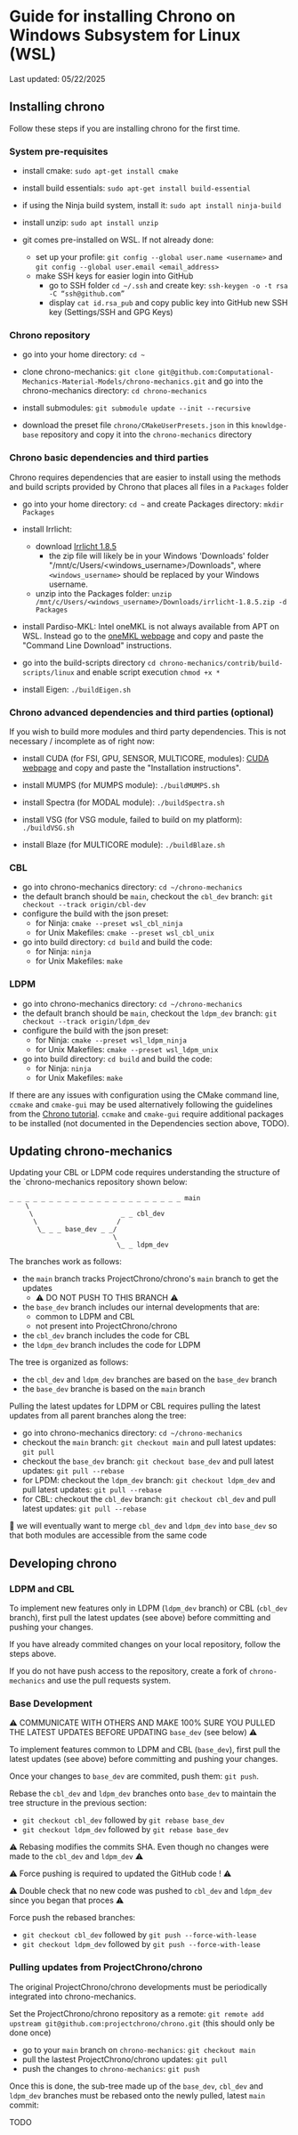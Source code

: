 # Guide for installing Chrono on Windows Subsystem for Linux (WSL)
Last updated: 05/22/2025 

## Installing chrono

Follow these steps if you are installing chrono for the first time.

### System pre-requisites

* install cmake: `sudo apt-get install cmake`

* install build essentials: `sudo apt-get install build-essential`

* if using the Ninja build system, install it: `sudo apt install ninja-build`

* install unzip: `sudo apt install unzip`

* git comes pre-installed on WSL. If not already done:
    * set up your profile: `git config --global user.name <username>` and `git config --global user.email <email_address>`
	* make SSH keys for easier login into GitHub
        * go to SSH folder `cd ~/.ssh` and create key: `ssh-keygen -o -t rsa -C “ssh@github.com”`
        * display `cat id.rsa_pub` and copy public key into GitHub new SSH key (Settings/SSH and GPG Keys)

### Chrono repository

* go into your home directory: `cd ~`

* clone chrono-mechanics: `git clone git@github.com:Computational-Mechanics-Material-Models/chrono-mechanics.git`
and go into the chrono-mechanics directory: `cd chrono-mechanics`

* install submodules: `git submodule update --init --recursive`

* download the preset file `chrono/CMakeUserPresets.json` in this `knowldge-base` repository and copy it into the `chrono-mechanics` directory

### Chrono basic dependencies and third parties

Chrono requires dependencies that are easier to install using 
the methods and build scripts provided by Chrono that places all files in a `Packages` folder

* go into your home directory: `cd ~` and create Packages directory: `mkdir Packages`

* install Irrlicht:
    * download [Irrlicht 1.8.5](http://downloads.sourceforge.net/irrlicht/irrlicht-1.8.5.zip)
        * the zip file will likely be in your Windows 'Downloads' folder "/mnt/c/Users/<windows_username>/Downloads", where `<windows_username>` should be replaced by your Windows username.
    * unzip into the Packages folder: `unzip /mnt/c/Users/<windows_username>/Downloads/irrlicht-1.8.5.zip -d Packages`

* install Pardiso-MKL: Intel oneMKL is not always available from APT on WSL. Instead go to the [oneMKL webpage](https://www.intel.com/content/www/us/en/developer/tools/oneapi/onemkl-download.html?operatingsystem=linux&linux-install=online) and copy and paste the "Command Line Download" instructions.

* go into the build-scripts directory `cd chrono-mechanics/contrib/build-scripts/linux` and enable script execution `chmod +x *`

* install Eigen: `./buildEigen.sh`

### Chrono advanced dependencies and third parties (optional)

If you wish to build more modules and third party dependencies. This is not necessary / incomplete as of right now:

* install CUDA (for FSI, GPU, SENSOR, MULTICORE, modules): [CUDA webpage](https://developer.nvidia.com/cuda-downloads?target_os=Linux&target_arch=x86_64&Distribution=WSL-Ubuntu&target_version=2.0&target_type=deb_local) and copy and paste the "Installation instructions".

* install MUMPS (for MUMPS module): `./buildMUMPS.sh`

* install Spectra (for MODAL module): `./buildSpectra.sh`

* install VSG (for VSG module, failed to build on my platform): `./buildVSG.sh`

* install Blaze (for MULTICORE module): `./buildBlaze.sh`


### CBL

* go into chrono-mechanics directory: `cd ~/chrono-mechanics`
* the default branch should be `main`, checkout the `cbl_dev` branch: `git checkout --track origin/cbl-dev`
* configure the build with the json preset:
    * for Ninja: `cmake --preset wsl_cbl_ninja`
    * for Unix Makefiles: `cmake --preset wsl_cbl_unix`
* go into build directory: `cd build` and build the code:
    * for Ninja: `ninja`
    * for Unix Makefiles: `make`

### LDPM 

* go into chrono-mechanics directory: `cd ~/chrono-mechanics`
* the default branch should be `main`, checkout the `ldpm_dev` branch: `git checkout --track origin/ldpm_dev`
* configure the build with the json preset:
    * for Ninja: `cmake --preset wsl_ldpm_ninja`
    * for Unix Makefiles: `cmake --preset wsl_ldpm_unix`
* go into build directory: `cd build` and build the code:
    * for Ninja: `ninja`
    * for Unix Makefiles: `make`


If there are any issues with configuration using the CMake command line, `ccmake` and `cmake-gui` may be used alternatively
following the guidelines from the [Chrono tutorial](https://api.projectchrono.org/tutorial_install_chrono.html). `ccmake`
and `cmake-gui` require additional packages to be installed (not documented in the Dependencies section above, TODO).


## Updating chrono-mechanics

Updating your CBL or LDPM code requires understanding the structure of the `chrono-mechanics repository shown below:

```
_ _ _ _ _ _ _ _ _ _ _ _ _ _ _ _ _ _ _ _ _ _ main  
    \                    
     \                      _ _ cbl_dev
      \                    /
       \_ _ _ base_dev _ _/
                          \
                           \_ _ ldpm_dev
```

The branches work as follows:
* the `main` branch tracks ProjectChrono/chrono's `main` branch to get the updates
    * :warning: DO NOT PUSH TO THIS BRANCH :warning:
* the `base_dev` branch includes our internal developments that are:
    * common to LDPM and CBL
    * not present into ProjectChrono/chrono
* the `cbl_dev` branch includes the code for CBL 
* the `ldpm_dev` branch includes the code for LDPM

The tree is organized as follows:
* the `cbl_dev` and `ldpm_dev` branches are based on the `base_dev` branch 
* the `base_dev` branche is based on the `main` branch 

Pulling the latest updates for LDPM or CBL requires pulling
the latest updates from all parent branches along the tree:
* go into chrono-mechanics directory: `cd ~/chrono-mechanics`
* checkout the `main` branch: `git checkout main` and pull latest updates: `git pull`
* checkout the `base_dev` branch: `git checkout base_dev` and pull latest updates: `git pull --rebase`
* for LPDM: checkout the `ldpm_dev` branch: `git checkout ldpm_dev` and pull latest updates: `git pull --rebase`
* for CBL: checkout the `cbl_dev` branch: `git checkout cbl_dev` and pull latest updates: `git pull --rebase`

:construction: we will eventually want to merge `cbl_dev` and `ldpm_dev` into `base_dev` so that both modules are accessible from the same code

## Developing chrono

### LDPM and CBL

To implement new features only in LDPM (`ldpm_dev` branch) or CBL (`cbl_dev` branch), first pull the latest updates (see above) before committing and pushing your changes.

If you have already commited changes on your local repository, follow the steps above.

If you do not have push access to the repository, create a fork of `chrono-mechanics` and use the pull requests system.

### Base Development

:warning: COMMUNICATE WITH OTHERS AND MAKE 100% SURE YOU PULLED THE LATEST UPDATES BEFORE UPDATING `base_dev` (see below) :warning:

To implement features common to LDPM and CBL (`base_dev`), first pull the latest updates (see above) before committing and pushing your changes.

Once your changes to `base_dev` are commited, push them: `git push`.


Rebase the `cbl_dev` and `ldpm_dev` branches onto `base_dev` to maintain the tree structure in the previous section:
 * `git checkout cbl_dev` followed by `git rebase base_dev` 
 * `git checkout ldpm_dev` followed by `git rebase base_dev` 

:warning: Rebasing modifies the commits SHA. Even though no changes were made to the `cbl_dev` and `ldpm_dev` :warning:

:warning: Force pushing is required to updated the GitHub code ! :warning:

:warning: Double check that no new code was pushed to `cbl_dev` and `ldpm_dev` since you began that proces :warning:

Force push the rebased branches:
 * `git checkout cbl_dev` followed by `git push --force-with-lease`
 * `git checkout ldpm_dev` followed by `git push --force-with-lease`

### Pulling updates from ProjectChrono/chrono

The original ProjectChrono/chrono developments must be periodically integrated into chrono-mechanics.

Set the ProjectChrono/chrono repository as a remote: `git remote add upstream git@github.com:projectchrono/chrono.git`
(this should only be done once)

 * go to your `main` branch on `chrono-mechanics`: `git checkout main`
 * pull the lastest ProjectChrono/chrono updates: `git pull`
 * push the changes to `chrono-mechanics`: `git push`

Once this is done, the sub-tree made up of the `base_dev`, `cbl_dev` and `ldpm_dev` branches must be rebased onto the newly pulled, latest `main` commit:

TODO

